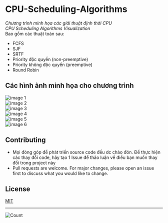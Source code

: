 # CPU-Scheduling-Algorithms
*Chương trình minh họa các giải thuật định thời CPU* <br />
*CPU Scheduling Algorithms Visualization* <br />
Bao gồm các thuật toán sau: 
- FCFS
- SJF
- SRTF
- Priority độc quyền (non-preemptive)
- Priority không độc quyền (preemptive)
- Round Robin


## Các hình ảnh minh họa cho chương trình

![image 1](https://github.com/dat911zz/CPU-Scheduling-Algorithms/blob/master/Pics/FCFS.jpg) </br>
![image 2](https://github.com/dat911zz/CPU-Scheduling-Algorithms/blob/master/Pics/SJF_nonPr.jpg) </br>
![image 3](https://github.com/dat911zz/CPU-Scheduling-Algorithms/blob/master/Pics/SJF_pr.jpg) </br>
![image 4](https://github.com/dat911zz/CPU-Scheduling-Algorithms/blob/master/Pics/Priority_nonPr.jpg) </br>
![image 5](https://github.com/dat911zz/CPU-Scheduling-Algorithms/blob/master/Pics/Priority_pr.jpg) </br>
![image 6](https://github.com/dat911zz/CPU-Scheduling-Algorithms/blob/master/Pics/RR.jpg) </br>

## Contributing
- Mọi đóng góp để phát triển source code đều dc chào đón. Để thực hiện các thay đổi code, hãy tạo 1 Issue để thảo luận về điều bạn muốn thay đổi trong project này
- Pull requests are welcome. For major changes, please open an issue first to discuss what you would like to change.
## License
[MIT](https://choosealicense.com/licenses/mit/)


----
![Count](https://komarev.com/ghpvc/?username=dat911zz)
